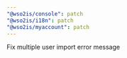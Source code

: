 ```yaml
---
"@wso2is/console": patch
"@wso2is/i18n": patch
"@wso2is/myaccount": patch
---
```


Fix multiple user import error message
